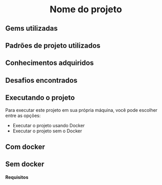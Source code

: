 <div align="center">
  
  # Nome do projeto
</div>

## Gems utilizadas

## Padrões de projeto utilizados

## Conhecimentos adquiridos

## Desafios encontrados

## Executando o projeto

Para executar este projeto em sua própria máquina, você pode escolher entre as opções:

* Executar o projeto usando Docker
* Executar o projeto sem o Docker

## Com docker

## Sem docker

#### Requisitos
